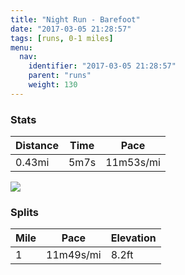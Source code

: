 ```yaml
---
title: "Night Run - Barefoot"
date: "2017-03-05 21:28:57"
tags: [runs, 0-1 miles]
menu:
  nav:
    identifier: "2017-03-05 21:28:57"
    parent: "runs"
    weight: 130
---
```


### Stats

| Distance | Time | Pace |
|----------|------|------|
|0.43mi|5m7s|11m53s/mi|

<img src='https://maps.googleapis.com/maps/api/staticmap?maptype=roadmap&path=enc:agjeIj~vLyCtA&key=AIzaSyC1MId7bFpkLXNAaYhBSTb8jLyiSqzbDtM&size=800x800&markers=color:yellow|label:S|53.46945,-2.2527&markers=color:green|label:F|53.470220000000005,-2.25313'>

### Splits

| Mile | Pace | Elevation |
|------|------|-----------|
|1|11m49s/mi|8.2ft|
